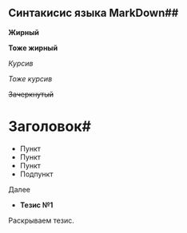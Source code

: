 ## Синтакисис языка MarkDown##

__Жирный__

**Тоже жирный**

*Курсив*

_Тоже курсив_

~~Зачеркнутый~~



# Заголовок#


+ Пункт
+ Пункт
+ Пункт
+ Подпункт

Далее



* __Тезис №1__

Раскрываем тезис.

